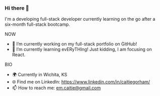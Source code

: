 ### Hi there 👋

I'm a developing full-stack developer currently learning on the go after a six-month full-stack bootcamp.

NOW

* 🔭 I’m currently working on my full-stack portfolio on GitHub!
* 🌱 I’m currently learning evERyTHIng! Just kidding, I am focusing on React. 

BIO

* 🌍 Currently in Wichita, KS
* 🌐 Find me on LinkedIn: https://www.linkedin.com/in/caitiegorham/
* 📫 How to reach me: em.caitie@gmail.com


